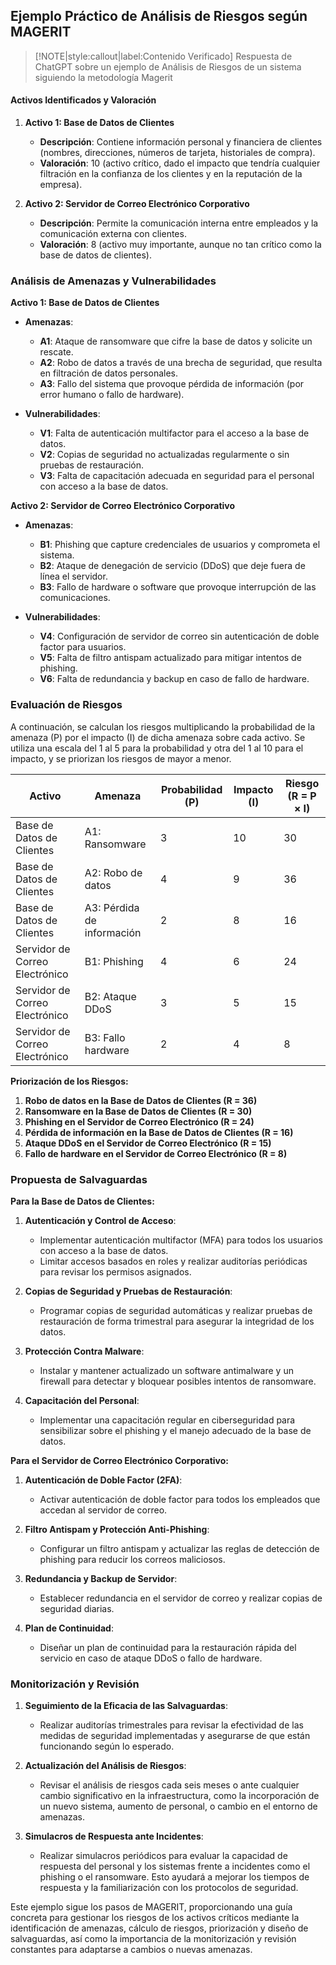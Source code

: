 ## Ejemplo Práctico de Análisis de Riesgos según MAGERIT <!-- {docsify-ignore} -->

> [!NOTE|style:callout|label:Contenido Verificado]
> Respuesta de ChatGPT sobre un ejemplo de Análisis de Riesgos de un sistema siguiendo la metodología Magerit

#### Activos Identificados y Valoración <!-- {docsify-ignore} -->

1. **Activo 1: Base de Datos de Clientes**  
   - **Descripción**: Contiene información personal y financiera de clientes (nombres, direcciones, números de tarjeta, historiales de compra).
   - **Valoración**: 10 (activo crítico, dado el impacto que tendría cualquier filtración en la confianza de los clientes y en la reputación de la empresa).

2. **Activo 2: Servidor de Correo Electrónico Corporativo**  
   - **Descripción**: Permite la comunicación interna entre empleados y la comunicación externa con clientes.
   - **Valoración**: 8 (activo muy importante, aunque no tan crítico como la base de datos de clientes).

### Análisis de Amenazas y Vulnerabilidades <!-- {docsify-ignore} -->

**Activo 1: Base de Datos de Clientes**

- **Amenazas**:
  - **A1**: Ataque de ransomware que cifre la base de datos y solicite un rescate.
  - **A2**: Robo de datos a través de una brecha de seguridad, que resulta en filtración de datos personales.
  - **A3**: Fallo del sistema que provoque pérdida de información (por error humano o fallo de hardware).
  
- **Vulnerabilidades**:
  - **V1**: Falta de autenticación multifactor para el acceso a la base de datos.
  - **V2**: Copias de seguridad no actualizadas regularmente o sin pruebas de restauración.
  - **V3**: Falta de capacitación adecuada en seguridad para el personal con acceso a la base de datos.

**Activo 2: Servidor de Correo Electrónico Corporativo**

- **Amenazas**:
  - **B1**: Phishing que capture credenciales de usuarios y comprometa el sistema.
  - **B2**: Ataque de denegación de servicio (DDoS) que deje fuera de línea el servidor.
  - **B3**: Fallo de hardware o software que provoque interrupción de las comunicaciones.

- **Vulnerabilidades**:
  - **V4**: Configuración de servidor de correo sin autenticación de doble factor para usuarios.
  - **V5**: Falta de filtro antispam actualizado para mitigar intentos de phishing.
  - **V6**: Falta de redundancia y backup en caso de fallo de hardware.

### Evaluación de Riesgos <!-- {docsify-ignore} -->

A continuación, se calculan los riesgos multiplicando la probabilidad de la amenaza (P) por el impacto (I) de dicha amenaza sobre cada activo. Se utiliza una escala del 1 al 5 para la probabilidad y otra del 1 al 10 para el impacto, y se priorizan los riesgos de mayor a menor.

| Activo                  | Amenaza                 | Probabilidad (P) | Impacto (I) | Riesgo (R = P × I) |
|-------------------------|-------------------------|-------------------|-------------|---------------------|
| Base de Datos de Clientes | A1: Ransomware          | 3                 | 10          | 30                  |
| Base de Datos de Clientes | A2: Robo de datos       | 4                 | 9           | 36                  |
| Base de Datos de Clientes | A3: Pérdida de información | 2              | 8           | 16                  |
| Servidor de Correo Electrónico | B1: Phishing     | 4                 | 6           | 24                  |
| Servidor de Correo Electrónico | B2: Ataque DDoS | 3                 | 5           | 15                  |
| Servidor de Correo Electrónico | B3: Fallo hardware | 2               | 4           | 8                   |

**Priorización de los Riesgos:**

1. **Robo de datos en la Base de Datos de Clientes (R = 36)**
2. **Ransomware en la Base de Datos de Clientes (R = 30)**
3. **Phishing en el Servidor de Correo Electrónico (R = 24)**
4. **Pérdida de información en la Base de Datos de Clientes (R = 16)**
5. **Ataque DDoS en el Servidor de Correo Electrónico (R = 15)**
6. **Fallo de hardware en el Servidor de Correo Electrónico (R = 8)**

### Propuesta de Salvaguardas <!-- {docsify-ignore} -->

**Para la Base de Datos de Clientes:**

1. **Autenticación y Control de Acceso**:
   - Implementar autenticación multifactor (MFA) para todos los usuarios con acceso a la base de datos.
   - Limitar accesos basados en roles y realizar auditorías periódicas para revisar los permisos asignados.

2. **Copias de Seguridad y Pruebas de Restauración**:
   - Programar copias de seguridad automáticas y realizar pruebas de restauración de forma trimestral para asegurar la integridad de los datos.
   
3. **Protección Contra Malware**:
   - Instalar y mantener actualizado un software antimalware y un firewall para detectar y bloquear posibles intentos de ransomware.

4. **Capacitación del Personal**:
   - Implementar una capacitación regular en ciberseguridad para sensibilizar sobre el phishing y el manejo adecuado de la base de datos.

**Para el Servidor de Correo Electrónico Corporativo:**

1. **Autenticación de Doble Factor (2FA)**:
   - Activar autenticación de doble factor para todos los empleados que accedan al servidor de correo.
   
2. **Filtro Antispam y Protección Anti-Phishing**:
   - Configurar un filtro antispam y actualizar las reglas de detección de phishing para reducir los correos maliciosos.

3. **Redundancia y Backup de Servidor**:
   - Establecer redundancia en el servidor de correo y realizar copias de seguridad diarias.

4. **Plan de Continuidad**:
   - Diseñar un plan de continuidad para la restauración rápida del servicio en caso de ataque DDoS o fallo de hardware.

### Monitorización y Revisión <!-- {docsify-ignore} -->

1. **Seguimiento de la Eficacia de las Salvaguardas**:
   - Realizar auditorías trimestrales para revisar la efectividad de las medidas de seguridad implementadas y asegurarse de que están funcionando según lo esperado.

2. **Actualización del Análisis de Riesgos**:
   - Revisar el análisis de riesgos cada seis meses o ante cualquier cambio significativo en la infraestructura, como la incorporación de un nuevo sistema, aumento de personal, o cambio en el entorno de amenazas.

3. **Simulacros de Respuesta ante Incidentes**:
   - Realizar simulacros periódicos para evaluar la capacidad de respuesta del personal y los sistemas frente a incidentes como el phishing o el ransomware. Esto ayudará a mejorar los tiempos de respuesta y la familiarización con los protocolos de seguridad.

Este ejemplo sigue los pasos de MAGERIT, proporcionando una guía concreta para gestionar los riesgos de los activos críticos mediante la identificación de amenazas, cálculo de riesgos, priorización y diseño de salvaguardas, así como la importancia de la monitorización y revisión constantes para adaptarse a cambios o nuevas amenazas.